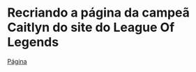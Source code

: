 # Recriando a página da campeã Caitlyn do site do League Of Legends
[Página](https://nixshake.github.io/caitlyn/)
